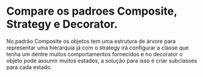 # Compare os padroes Composite, Strategy e Decorator.
No padrão Composite os objetos tem uma estrutura de árvore para representar uma hierarquia já com o strategy irá configurar a classe que tenha um dentre muitos comportamentos fornecidos e no decorator o objeto pode assumir muitos estados, a solução para isso é criar subclasses para cada estado.